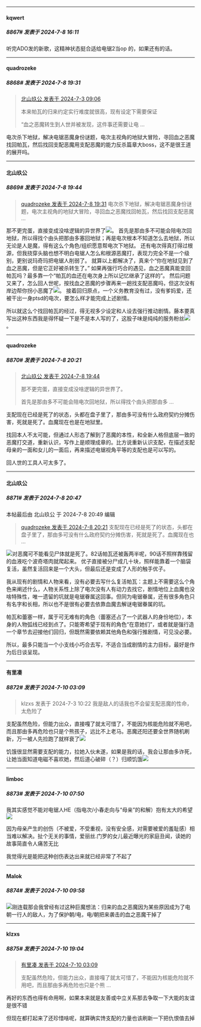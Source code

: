 ﻿
*****

####  kqwert  
##### 8867#       发表于 2024-7-8 16:11

听完ADO发的新歌，这精神状态挺合适给电锯2当op 的，如果还有的话。


*****

####  quadrozeke  
##### 8868#       发表于 2024-7-8 19:31

<blockquote><a href="httphttps://bbs.saraba1st.com/2b/forum.php?mod=redirect&amp;goto=findpost&amp;pid=65463477&amp;ptid=2043244" target="_blank">北山玖公 发表于 2024-7-3 09:06</a>

本来帕瓦的归来约定实行难度就很高，现有设定下需要保证

“血之恶魔转生到人世并被发现，这件事还需要让电 ...</blockquote>
电次杀下地狱，解决电锯恶魔身份谜题，电次主视角的地狱大冒险，寻回血之恶魔找回帕瓦，然后找回支配恶魔用支配恶魔的能力反杀篇章大boss，这不是很王道的展开吗。


*****

####  北山玖公  
##### 8869#       发表于 2024-7-8 19:44

<blockquote><a href="httphttps://bbs.saraba1st.com/2b/forum.php?mod=redirect&amp;goto=findpost&amp;pid=65523149&amp;ptid=2043244" target="_blank">quadrozeke 发表于 2024-7-8 19:31</a>
电次杀下地狱，解决电锯恶魔身份谜题，电次主视角的地狱大冒险，寻回血之恶魔找回帕瓦，然后找回支配恶魔 ...</blockquote>
那不更完蛋，直接变成没啥逻辑的异世界了<img src="https://static.saraba1st.com/image/smiley/face2017/067.png" referrerpolicy="no-referrer">。
首先是那由多不可能会陪电次回地狱，所以得找个由头把那由多塞回地狱；再是电次根本不知道怎么去地狱，所以无论是人是魔，得有这么个角色/组织愿意帮电次下地狱。
还有电次得真打得过根源，但我挠穿头脑也想不明白电锯人怎么和根源恶魔打，表现力完全不是一个级别，更别说玛奇玛把电锯人削弱了。
就算以上都解决了，真来个“你在地狱见到了血之恶魔，但是它正好被杀转生了。”
如果再强行巧合的遇见，血之恶魔真能变回帕瓦吗？最多靠一个“帕瓦的血还在电次身上所以记忆继承了这样的”。
然后问题又来了，怎么回人世呢，按找血之恶魔的步骤再来一趟找支配恶魔吗，但这次没有岸边帮你拐小恶魔了<img src="https://static.saraba1st.com/image/smiley/face2017/066.png" referrerpolicy="no-referrer">。
接着回归原点，一个义务教育没有过，没有爹妈爱，还被干出一身ptsd的电次，要怎么样才能完成上述剧情。

所以就这么个找回帕瓦的经过，得无视多少设定和人设去强行推动剧情。藤本要真写出这种东西我是得怀疑一下是不是本人写的了，这股子味是纯纯的服务粉丝<img src="https://static.saraba1st.com/image/smiley/face2017/037.png" referrerpolicy="no-referrer">。


*****

####  quadrozeke  
##### 8870#       发表于 2024-7-8 20:21

<blockquote><a href="httphttps://bbs.saraba1st.com/2b/forum.php?mod=redirect&amp;goto=findpost&amp;pid=65523214&amp;ptid=2043244" target="_blank">北山玖公 发表于 2024-7-8 19:44</a>

那不更完蛋，直接变成没啥逻辑的异世界了。

首先是那由多不可能会陪电次回地狱，所以得找个由头把那由多 ...</blockquote>
支配现在已经是死了的状态，头都在盘子里了，那由多可没有什么政府契约分摊伤害，死就是死了。血魔现在也是在地狱里。

找回本人不太可能，但通过人形态了解到了恶魔的本性，和全新人格但底层一致的恶魔打交道，重新认识，写作上是顺理成章的。比方说重新认识支配，在描述支配母亲的一面和女儿的一面后，再来描述电锯视角平等的支配也是可以写的。

回人世的工具人可太多了。


*****

####  北山玖公  
##### 8871#       发表于 2024-7-8 20:47

 本帖最后由 北山玖公 于 2024-7-8 20:49 编辑 
<blockquote><a href="httphttps://bbs.saraba1st.com/2b/forum.php?mod=redirect&amp;goto=findpost&amp;pid=65523523&amp;ptid=2043244" target="_blank">quadrozeke 发表于 2024-7-8 20:21</a>
支配现在已经是死了的状态，头都在盘子里了，那由多可没有什么政府契约分摊伤害，死就是死了。血魔现在也 ...</blockquote>
<img src="https://static.saraba1st.com/image/smiley/face2017/067.png" referrerpolicy="no-referrer">对恶魔可不能看见尸体就是死了。82话帕瓦还被轰两半呢，90话不照样靠残留的血液吃个波奇塔肉就爬起来。
优子直接被分尸成几十块，照样能靠着一个脑袋复活，虽然复活回来是一个大头，但最后还是变成了人形的触手优子。

我从现有的剧情和人物来看，没有必要去写什么复活帕瓦：主题上不需要这么个角色来阐述什么，人物关系性上除了电次没有人有动力去找它，剧情地位上血魔也没啥特殊性，唯一遗留的坑就是电锯眷属这回事。但同为电锯眷属，还有很多角色只有名字和长相，所以也不是很有必要去依靠血魔去解谜电锯眷属的坑。

帕瓦和蕾塞一样，属于可无难有的角色（蕾塞还占了一个武器人的身份地位），本身的人物弧线已经到点了。只能寄希望于现有的角色“在意她们”，或者就是强行造一个章节去迎接他们回归，但既然需要依赖其他角色和强行推剧情，可见没必要。

所以，最多只能当一个小支线小巧合去写，不适合当成剧情的主力目标，最好是作为后日谈呈现。


*****

####  有里凑  
##### 8872#       发表于 2024-7-10 03:09

<blockquote>klzxs 发表于 2024-7-3 10:22
我是敌人的话我也不会留支配恶魔的性命，太危险了</blockquote>
支配虽然危险，但能力出众，直接嘎了就太可惜了，不能因为核能危险就不用吧，而且那由多再危险也只是个熊孩子，远比不上老马。恶魔还阳还要全世界随机刷新，万一被人先捡跑了就样衰了<img src="https://static.saraba1st.com/image/smiley/face2017/067.png" referrerpolicy="no-referrer">

饥饿很显然需要支配的能力，拉她入伙未遂，如果是我的话，我会让那由多诈死，让她当面知道电磁不喜欢她，然后道心破碎（？）归顺饥饿<img src="https://static.saraba1st.com/image/smiley/face2017/067.png" referrerpolicy="no-referrer">


*****

####  limboc  
##### 8873#       发表于 2024-7-10 07:50

我其实感觉不能对电锯人HE（指电次/小春走向与“母亲”的和解）抱有太大的希望<img src="https://static.saraba1st.com/image/smiley/face2017/009.gif" referrerpolicy="no-referrer">

因为母亲产生的创伤（不被爱，不受重视，没有安全感，对需要被爱的羞耻感）相当难以解决。扯个无关的事情，爱丽丝.门罗的女儿最近曝光的家庭丑闻，读她的故事简直令人痛苦无比

我觉得光是能把这种创伤表达出来就已经非常了不起了


*****

####  Malok  
##### 8874#       发表于 2024-7-10 09:58

<img src="https://static.saraba1st.com/image/smiley/face2017/067.png" referrerpolicy="no-referrer">刚连载那会我曾经有过这种巨魔想法：归来的血之恶魔因为某些原因成为了电朝一行人的敌人，为了保护朝/电，电/朝把来袭击的血之恶魔干掉了


*****

####  klzxs  
##### 8875#       发表于 2024-7-10 19:04

<blockquote><a href="httphttps://bbs.saraba1st.com/2b/forum.php?mod=redirect&amp;goto=findpost&amp;pid=65536598&amp;ptid=2043244" target="_blank">有里凑 发表于 2024-7-10 03:09</a>

支配虽然危险，但能力出众，直接嘎了就太可惜了，不能因为核能危险就不用吧，而且那由多再危险也只是个熊 ...</blockquote>
再好的东西也得有命用啊，如果本来就是友善或中立关系那去争取一下大能的友谊是很不错

但现在都打起来了还珍惜啥呢，就算确实馋支配的力量也该刷新一下把仇恨值去掉

